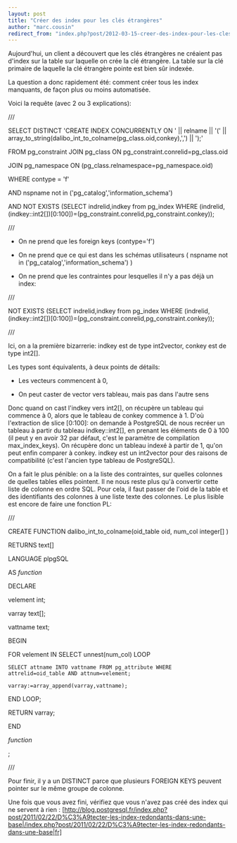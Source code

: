 ```yaml
---
layout: post
title: "Créer des index pour les clés étrangères"
author: "marc.cousin"
redirect_from: "index.php?post/2012-03-15-creer-des-index-pour-les-cles-etrangeres "
---
```




Aujourd'hui, un client a découvert que les clés étrangères ne créaient pas d'index sur la table sur laquelle on crée la clé étrangère. La table sur la clé primaire de laquelle la clé étrangère pointe est bien sûr indexée.



La question a donc rapidement été: comment créer tous les index manquants, de façon plus ou moins automatisée.



Voici la requête (avec 2 ou 3 explications):



///

SELECT DISTINCT 'CREATE INDEX CONCURRENTLY ON ' || relname || '(' || array_to_string(dalibo_int_to_colname(pg_class.oid,conkey),',') || ');'

FROM pg_constraint JOIN pg_class ON pg_constraint.conrelid=pg_class.oid 

JOIN pg_namespace ON (pg_class.relnamespace=pg_namespace.oid)

WHERE contype = 'f'

AND nspname not in ('pg_catalog','information_schema') 

AND NOT EXISTS (SELECT indrelid,indkey from pg_index WHERE (indrelid,(indkey::int2[])[0:100])=(pg_constraint.conrelid,pg_constraint.conkey));

///



* On ne prend que les foreign keys (contype='f')

* On ne prend que ce qui est dans les schémas utilisateurs ( nspname not in ('pg_catalog','information_schema') )

* On ne prend que les contraintes pour lesquelles il n'y a pas déjà un index:



///

NOT EXISTS (SELECT indrelid,indkey from pg_index WHERE (indrelid,(indkey::int2[])[0:100])=(pg_constraint.conrelid,pg_constraint.conkey));

///



Ici, on a la première bizarrerie: indkey est de type int2vector, conkey est de type int2[].



Les types sont équivalents, à deux points de détails:

* Les vecteurs commencent à 0, 

* On peut caster de vector vers tableau, mais pas dans l'autre sens



Donc quand on cast l'indkey vers int2[], on récupère un tableau qui commence à 0, alors que le tableau de conkey commence à 1. D'où l'extraction de slice [0:100]: on demande à PostgreSQL de nous recréer un tableau à partir du tableau indkey::int2[], en prenant les éléments de 0 à 100 (il peut y en avoir 32 par défaut, c'est le paramètre de compilation max_index_keys). On récupère donc un tableau indexé à partir de 1, qu'on peut enfin comparer à conkey. indkey est un int2vector pour des raisons de compatibilité (c'est l'ancien type tableau de PostgreSQL).



On a fait le plus pénible: on a la liste des contraintes, sur quelles colonnes de quelles tables elles pointent. Il ne nous reste plus qu'à convertir cette liste de colonne en ordre SQL. Pour cela, il faut passer de l'oid de la table et des identifiants des colonnes à une liste texte des colonnes. Le plus lisible est encore de faire une fonction PL:



///

CREATE FUNCTION dalibo_int_to_colname(oid_table oid, num_col integer[] )

 RETURNS text[]

 LANGUAGE plpgSQL

 

AS $function$

DECLARE

  velement int;

  varray text[];

  vattname text;

BEGIN

  FOR velement IN SELECT unnest(num_col) LOOP

    SELECT attname INTO vattname FROM pg_attribute WHERE attrelid=oid_table AND attnum=velement;

    varray:=array_append(varray,vattname);

  END LOOP;

  RETURN varray;

END

$function$

;



///



Pour finir, il y a un DISTINCT parce que plusieurs FOREIGN KEYS peuvent pointer sur le même groupe de colonne.



Une fois que vous avez fini, vérifiez que vous n'avez pas créé des index qui ne servent à rien : [http://blog.postgresql.fr/index.php?post/2011/02/22/D%C3%A9tecter-les-index-redondants-dans-une-base|/index.php?post/2011/02/22/D%C3%A9tecter-les-index-redondants-dans-une-base|fr]